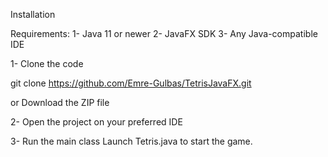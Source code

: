 Installation

Requirements:
1- Java 11 or newer
2- JavaFX SDK
3- Any Java-compatible IDE

1- Clone the code

git clone https://github.com/Emre-Gulbas/TetrisJavaFX.git

or Download the ZIP file

2- Open the project on your preferred IDE

3- Run the main class
Launch Tetris.java to start the game.
